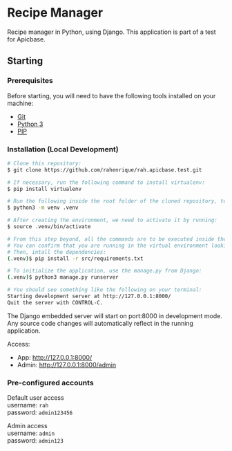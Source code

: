 Recipe Manager
==============

Recipe manager in Python, using Django. This application is part of a test for Apicbase.

## Starting

### Prerequisites

Before starting, you will need to have the following tools installed on your machine:
* [Git](https://git-scm.com)
* [Python 3](https://www.python.org/)
* [PIP](https://pip.pypa.io/en/stable/)
<!-- * [Docker](https://www.docker.com/) -->
<!-- * [Docker Compose](https://docs.docker.com/compose/install/) -->

### Installation (Local Development)

```bash
# Clone this repository:
$ git clone https://github.com/rahenrique/rah.apicbase.test.git

# If necessary, run the following command to install virtualenv:
$ pip install virtualenv

# Run the following inside the root folder of the cloned repository, to create a virtual environment for the application:
$ python3 -m venv .venv

# After creating the environment, we need to activate it by running:
$ source .venv/bin/activate

# From this step beyond, all the commands are to be executed inside the virtual environment.
# You can confirm that you are running in the virtual environment looking for `(.venv)` at your terminal prompt. 
# Then, intall the dependencies:
(.venv)$ pip install -r src/requirements.txt

# To initialize the application, use the manage.py from Django:
(.venv)$ python3 manage.py runserver

# You should see something like the following on your terminal:
Starting development server at http://127.0.0.1:8000/
Quit the server with CONTROL-C.
```

The Django embedded server will start on port:8000 in development mode. Any source code changes will automatically reflect in the running application.

Access:
* App: <http://127.0.0.1:8000/>
* Admin: <http://127.0.0.1:8000/admin>


### Pre-configured accounts
Default user access  
username: `rah`  
password: `admin123456`  

Admin access  
username: `admin`  
password: `admin123`  
